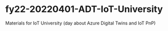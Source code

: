 # fy22-20220401-ADT-IoT-University
Materials for IoT University (day about Azure Digital Twins and IoT PnP)
